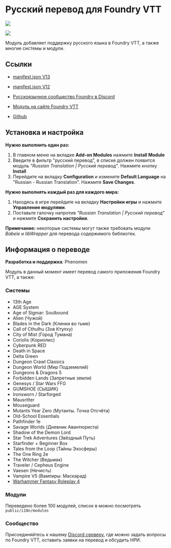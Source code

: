 # Русский перевод для Foundry VTT

![](https://img.shields.io/badge/FVTT-v13-green)

![](/public/images/module/cover.webp)

Модуль добавляет поддержку русского языка в Foundry VTT, а также многие системы и модули.

## Ссылки

- [manifest.json V13](https://github.com/phenomen/foundry-vtt-ru/releases/download/latest/module.json)
- [manifest.json V12](https://github.com/phenomen/foundry-vtt-ru/releases/download/legacy/module.json)

- [Русскоязычное сообщество Foundry в Discord](https://discord.gg/Z2CXFy35WF)
- [Модуль на сайте Foundry VTT](https://foundryvtt.com/packages/ru-ru/)
- [Github](https://github.com/phenomen/foundry-vtt-ru)

## Установка и настройка

**Нужно выполнить один раз:**

1. В главном меню на вкладке **Add-on Modules** нажмите **Install Module**
2. Введите в фильтр "русский перевод", в списке должен появится модуль _"Russian Translation | Русский перевод"_. Нажмите кнопку **Install**
3. Перейдите на вкладку **Configuration** и измените **Default Language** на "Russian - Russian Translation". Нажмите **Save Changes**.

**Нужно выполнять каждый раз для каждого мира:**

1. Находясь в игре перейдите на вкладку **Настройки игры** и нажмите **Управление модулями**.
2. Поставьте галочку напротив _"Russian Translation | Русский перевод"_ и нажмите **Сохранить настройки**.

**Примечание:** некоторые системы могут также требовать модули _Babele_ и _libWrapper_ для перевода содержимого библиотек.

## Информация о переводе

**Разработка и поддержка**: Phenomen

Модуль в данный момент имеет перевод самого приложения Foundry VTT, а также:

### Системы

- 13th Age
- AGE System
- Age of Sigmar: Soulbound
- Alien (Чужой)
- Blades in the Dark (Клинки во тьме)
- Call of Cthulhu (Зов Ктулху)
- City of Mist (Город Тумана)
- Coriolis (Кориолис)
- Cyberpunk RED
- Death in Space
- Delta Green
- Dungeon Crawl Classics
- Dungeon World (Мир Подземелий)
- Dungeons & Dragons 5
- Forbidden Lands (Запретные земли)
- Genesys / Star Wars FFG
- GUMSHOE (СЫШИК)
- Ironsworn / Starforged
- Mausritter
- Mouseguard
- Mutants Year Zero (Мутанты. Точка Отсчёта)
- Old-School Essentials
- Pathfinder 1e
- Savage Worlds (Дневник Авантюриста)
- Shadow of the Demon Lord
- Star Trek Adventures (Звёздный Путь)
- Starfinder + Beginner Box
- Tales from the Loop (Тайны Эхосферы)
- The One Ring 2e
- The Witcher (Ведьмак)
- Traveler / Cepheus Engine
- Vaesen (Нечисть)
- Vampire V5 (Вампиры: Маскарад)
- [Warhammer Fantasy Roleplay 4](https://github.com/phenomen/fvtt-wfrp4e-ru)

### Модули

Переведено более 100 модулей, список в можно посмотреть `public/i18n/modules`

### Сообщество

Присоединяйтесь к нашему [Discord серверу](https://discord.gg/Z2CXFy35WF), где можно задать вопросы по Foundry VTT, оставить заявки на перевод и обсудить НРИ.
